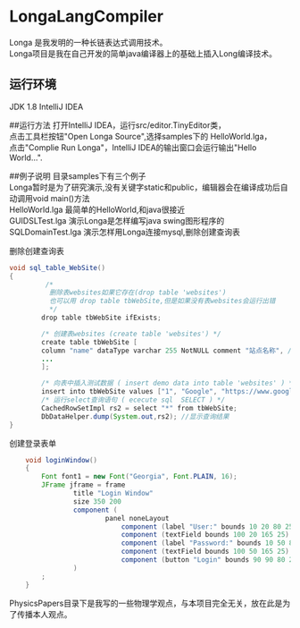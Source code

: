 # LongaLangCompiler
Longa 是我发明的一种长链表达式调用技术。  
Longa项目是我在自己开发的简单java编译器上的基础上插入Long编译技术。  

## 运行环境
JDK 1.8
IntelliJ IDEA

##运行方法
打开IntelliJ IDEA，运行src/editor.TinyEditor类，  
点击工具栏按钮"Open Longa Source",选择samples下的 HelloWorld.lga，  
点击"Complie Run Longa"，IntelliJ IDEA的输出窗口会运行输出"Hello World...".  

##例子说明
目录samples下有三个例子  
Longa暂时是为了研究演示,没有关键字static和public，编辑器会在编译成功后自动调用void main()方法  
HelloWorld.lga 最简单的HelloWorld,和java很接近  
GUIDSLTest.lga 演示Longa是怎样编写java swing图形程序的  
SQLDomainTest.lga 演示怎样用Longa连接mysql,删除创建查询表

删除创建查询表
```java
void sql_table_WebSite()
{
         /*
          删除表websites如果它存在(drop table 'websites')
          也可以用 drop table tbWebSite,但是如果没有表websites会运行出错
          */
        drop table tbWebSite ifExists;

        /* 创建表websites (create table 'websites') */
        create table tbWebSite [
        column "name" dataType varchar 255 NotNULL comment "站点名称", //定义列,包括名称、数据类型、长度、备注
        ...
        ];

        /* 向表中插入测试数据 ( insert demo data into table 'websites' ) */
        insert into tbWebSite values ["1", "Google", "https://www.google.cm/", "1", "USA"] ;
        /* 运行select查询语句 ( ececute sql  SELECT ) */
        CachedRowSetImpl rs2 = select "*" from tbWebSite;
        DbDataHelper.dump(System.out,rs2); //显示查询结果
}
```
创建登录表单
```java
    void loginWindow()
    {
        Font font1 = new Font("Georgia", Font.PLAIN, 16);
        JFrame jframe = frame
                title "Login Window"
                size 350 200
                component (
                        panel noneLayout
                            component (label "User:" bounds 10 20 80 25 font font1)
                            component (textField bounds 100 20 165 25)
                            component (label "Password:" bounds 10 50 80 25)
                            component (textField bounds 100 50 165 25)
                            component (button "Login" bounds 90 90 80 25)
                )
        ;
    }
```

PhysicsPapers目录下是我写的一些物理学观点，与本项目完全无关，放在此是为了传播本人观点。  

